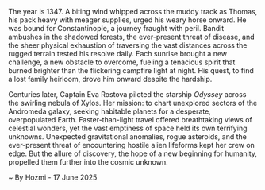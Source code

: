 
The year is 1347.  A biting wind whipped across the muddy track as Thomas, his pack heavy with meager supplies, urged his weary horse onward.  He was bound for Constantinople, a journey fraught with peril.  Bandit ambushes in the shadowed forests, the ever-present threat of disease, and the sheer physical exhaustion of traversing the vast distances across the rugged terrain tested his resolve daily.  Each sunrise brought a new challenge, a new obstacle to overcome, fueling a tenacious spirit that burned brighter than the flickering campfire light at night.  His quest, to find a lost family heirloom, drove him onward despite the hardship.


Centuries later, Captain Eva Rostova piloted the starship *Odyssey* across the swirling nebula of Xylos.  Her mission: to chart unexplored sectors of the Andromeda galaxy, seeking habitable planets for a desperate, overpopulated Earth.  Faster-than-light travel offered breathtaking views of celestial wonders, yet the vast emptiness of space held its own terrifying unknowns.  Unexpected gravitational anomalies, rogue asteroids, and the ever-present threat of encountering hostile alien lifeforms kept her crew on edge.  But the allure of discovery, the hope of a new beginning for humanity, propelled them further into the cosmic unknown.

~ By Hozmi - 17 June 2025
